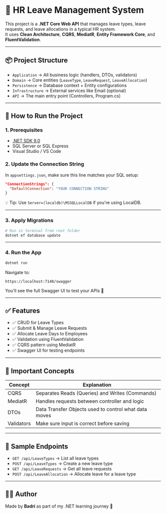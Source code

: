 
# 🏢 HR Leave Management System

This project is a **.NET Core Web API** that manages leave types, leave requests, and leave allocations in a typical HR system.  
It uses **Clean Architecture**, **CQRS**, **MediatR**, **Entity Framework Core**, and **FluentValidation**.

---

## 📦 Project Structure

- `Application` → All business logic (handlers, DTOs, validators)
- `Domain` → Core entities (`LeaveType`, `LeaveRequest`, `LeaveAllocation`)
- `Persistence` → Database context + Entity configurations
- `Infrastructure` → External services like Email (optional)
- `API` → The main entry point (Controllers, Program.cs)

---

## 🚀 How to Run the Project

### 1. Prerequisites
- [.NET SDK 9.0](https://dotnet.microsoft.com/download)
- SQL Server or SQL Express
- Visual Studio / VS Code

### 2. Update the Connection String

In `appsettings.json`, make sure this line matches your SQL setup:

```json
"ConnectionStrings": {
  "DefaultConnection": "YOUR CONNECTION STRING"
}
```

💡 Tip: Use `Server=(localdb)\MSSQLLocalDB` if you're using LocalDB.

---

### 3. Apply Migrations

```bash
# Run in terminal from root folder
dotnet ef database update
```

---

### 4. Run the App

```bash
dotnet run
```

Navigate to:

```
https://localhost:7140/swagger
```

You'll see the full Swagger UI to test your APIs 🚀

---

## ✅ Features

- ✅ CRUD for Leave Types
- ✅ Submit & Manage Leave Requests
- ✅ Allocate Leave Days to Employees
- ✅ Validation using FluentValidation
- ✅ CQRS pattern using MediatR
- ✅ Swagger UI for testing endpoints

---

## 🧠 Important Concepts

| Concept | Explanation |
|--------|-------------|
| CQRS | Separates Reads (Queries) and Writes (Commands) |
| MediatR | Handles requests between controller and logic |
| DTOs | Data Transfer Objects used to control what data moves |
| Validators | Make sure input is correct before saving |

---

## 📁 Sample Endpoints

- `GET /api/LeaveTypes` → List all leave types
- `POST /api/LeaveTypes` → Create a new leave type
- `GET /api/LeaveRequests` → Get all leave requests
- `POST /api/LeaveAllocation` → Allocate leave for a leave type

---

## 🧑‍💻 Author

Made by **Badri** as part of my .NET learning journey 🚀  
